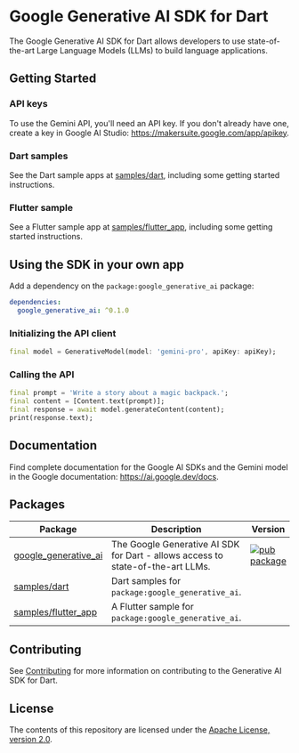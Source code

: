 # Google Generative AI SDK for Dart

The Google Generative AI SDK for Dart allows developers to use state-of-the-art
Large Language Models (LLMs) to build language applications.

## Getting Started

### API keys

To use the Gemini API, you'll need an API key. If you don't already have one, 
create a key in Google AI Studio: https://makersuite.google.com/app/apikey.

### Dart samples

See the Dart sample apps at [samples/dart](samples/dart/),
including some getting started instructions.

### Flutter sample

See a Flutter sample app at [samples/flutter_app](samples/flutter_app/),
including some getting started instructions.

## Using the SDK in your own app

Add a dependency on the `package:google_generative_ai` package:

```yaml
dependencies:
  google_generative_ai: ^0.1.0
```

### Initializing the API client

```dart
final model = GenerativeModel(model: 'gemini-pro', apiKey: apiKey);
```

### Calling the API

```dart
final prompt = 'Write a story about a magic backpack.';
final content = [Content.text(prompt)];
final response = await model.generateContent(content);
print(response.text);
```

## Documentation

Find complete documentation for the Google AI SDKs and the Gemini model in the
Google documentation: https://ai.google.dev/docs.

## Packages

| Package                                            | Description | Version |
| -------------------------------------------------- | --- | --- |
| [google_generative_ai](pkgs/google_generative_ai/) | The Google Generative AI SDK for Dart - allows access to state-of-the-art LLMs. | [![pub package](https://img.shields.io/pub/v/google_generative_ai.svg)](https://pub.dev/packages/google_generative_ai) |
| [samples/dart](samples/dart/)                      | Dart samples for `package:google_generative_ai`. |  |
| [samples/flutter_app](samples/flutter_app/)        | A Flutter sample for `package:google_generative_ai`. |  |

## Contributing

See [Contributing](CONTRIBUTING.md) for more information on contributing to the
Generative AI SDK for Dart.

## License

The contents of this repository are licensed under the
[Apache License, version 2.0](http://www.apache.org/licenses/LICENSE-2.0).
